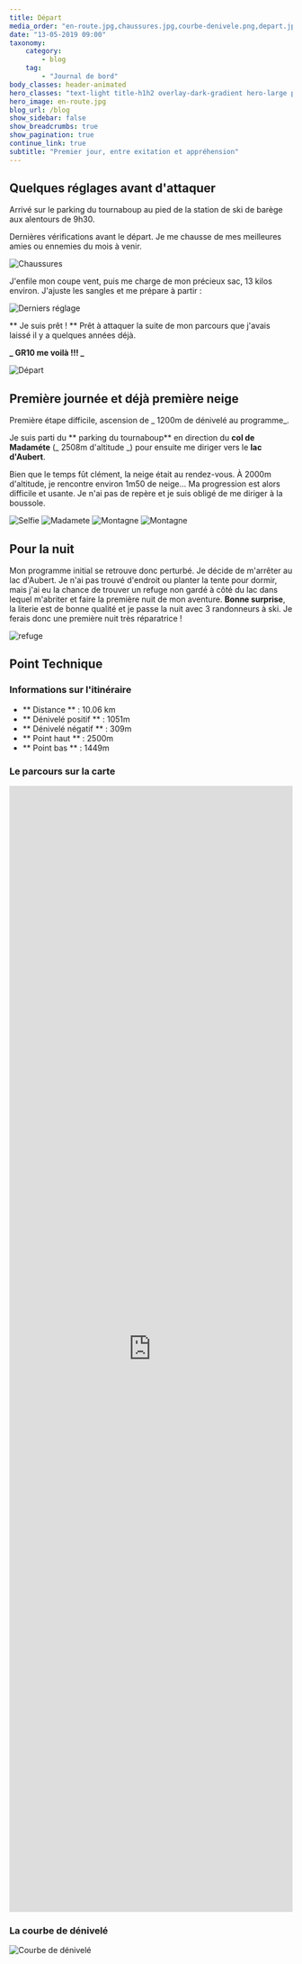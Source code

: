 ```yaml
---
title: Départ
media_order: "en-route.jpg,chaussures.jpg,courbe-denivele.png,depart.jpg,dernier-reglage.jpg"
date: "13-05-2019 09:00"
taxonomy:
    category:
        - blog
    tag:
        - "Journal de bord"
body_classes: header-animated
hero_classes: "text-light title-h1h2 overlay-dark-gradient hero-large parallax"
hero_image: en-route.jpg
blog_url: /blog
show_sidebar: false
show_breadcrumbs: true
show_pagination: true
continue_link: true
subtitle: "Premier jour, entre exitation et appréhension"
---
```


## Quelques réglages avant d'attaquer

Arrivé sur le parking du tournaboup au pied de la station de ski de barège aux alentours de 9h30.

Dernières vérifications avant le départ. Je me chausse de mes meilleures amies ou ennemies du mois à venir.

![Chaussures](chaussures.jpg)

J'enfile mon coupe vent, puis me charge de mon précieux sac, 13 kilos environ. J'ajuste les sangles et me prépare à partir :

![Derniers réglage](dernier-reglage.jpg)

** Je suis prêt ! ** Prêt à attaquer la suite de mon parcours que j'avais laissé il y a quelques années déjà.

**_ GR10 me voilà !!! _**

![Départ](depart.jpg)

## Première journée et déjà première neige

Première étape difficile, ascension de _ 1200m de dénivelé au programme_.

Je suis parti du ** parking du tournaboup** en direction du **col de Madaméte** (_ 2508m d'altitude _) pour ensuite me diriger vers le **lac d'Aubert**.

Bien que le temps fût clément, la neige était au rendez-vous. À 2000m d'altitude, je rencontre environ 1m50 de neige... Ma progression est alors difficile et usante. Je n'ai pas de repère et je suis obligé de me diriger à la boussole.

![Selfie](selfie.jpg)
![Madamete](madamete.jpg)
![Montagne](montagne-1.jpg)
![Montagne](montagne-2.jpg)

## Pour la nuit

Mon programme initial se retrouve donc perturbé. Je décide de m'arrêter au lac d'Aubert. Je n'ai pas trouvé d'endroit ou planter la tente pour dormir, mais j'ai eu la chance de trouver un refuge non gardé à côté du lac dans lequel m'abriter et faire la première nuit de mon aventure. **Bonne surprise**, la literie est de bonne qualité et je passe la nuit avec 3 randonneurs à ski. Je ferais donc une première nuit très réparatrice !

![refuge](refuge.jpg)

## Point Technique

### Informations sur l'itinéraire

-   ** Distance ** : 10.06 km
-   ** Dénivelé positif ** : 1051m
-   ** Dénivelé négatif ** : 309m
-   ** Point haut ** : 2500m
-   ** Point bas ** : 1449m

### Le parcours sur la carte

<iframe style="width: 100%; height: 50vh;" frameborder="0" scrolling="no" src="https://www.visorando.com/index.php?component=externe&task=showCarte&idRandonnee=2078054&satellite=1&carte=1&navigation=1&panZoom=1&mousePosition=1&scaleLine=1"></iframe>

### La courbe de dénivelé

![Courbe de dénivelé](courbe-denivele.png)
